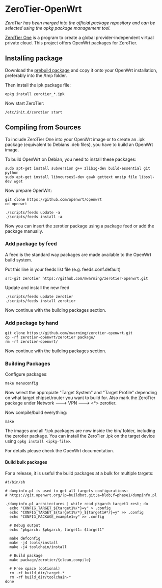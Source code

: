 # ZeroTier-OpenWrt

*ZeroTier has been merged into the official package repository and can be selected using the opkg package management tool.*

[ZeroTier One](https://www.zerotier.com) is a program to create a global provider-independent virtual private cloud.
This project offers OpenWrt packages for ZeroTier.

## Installing package

Download the [prebuild package](https://github.com/mwarning/zerotier-openwrt/releases) and copy it onto your OpenWrt installation, preferably into the /tmp folder.

Then install the ipk package file:

```
opkg install zerotier_*.ipk
```

Now start ZeroTier:

```
/etc/init.d/zerotier start
```

## Compiling from Sources

To include ZeroTier One into your OpenWrt image or to create
an .ipk package (equivalent to Debians .deb files),
you have to build an OpenWrt image.

To build OpenWrt on Debian, you need to install these packages:

```
sudo apt-get install subversion g++ zlib1g-dev build-essential git python
sudo apt-get install libncurses5-dev gawk gettext unzip file libssl-dev wget
```

Now prepare OpenWrt:

```
git clone https://github.com/openwrt/openwrt
cd openwrt

./scripts/feeds update -a
./scripts/feeds install -a
```

Now you can insert the zerotier package using a package feed or add the package manually.

### Add package by feed

A feed is the standard way packages are made available to the OpenWrt build system.

Put this line in your feeds list file (e.g. feeds.conf.default)

```
src-git zerotier https://github.com/mwarning/zerotier-openwrt.git
```

Update and install the new feed

```
./scripts/feeds update zerotier
./scripts/feeds install zerotier
```

Now continue with the building packages section.

### Add package by hand

```
git clone https://github.com/mwarning/zerotier-openwrt.git
cp -rf zerotier-openwrt/zerotier package/
rm -rf zerotier-openwrt/
```

Now continue with the building packages section.

### Building Packages

Configure packages:

```
make menuconfig
```

Now select the appropiate "Target System" and "Target Profile"
depending on what target chipset/router you want to build for.
Also mark the ZeroTier package under Network ---> VPN ---> <\*> zerotier.

Now compile/build everything:

```
make
```

The images and all \*.ipk packages are now inside the bin/ folder, including the zerotier package.
You can install the ZeroTier .ipk on the target device using `opkg install <ipkg-file>`.

For details please check the OpenWrt documentation.

#### Build bulk packages

For a release, it is useful the build packages at a bulk for multiple targets:

```
#!/bin/sh

# dumpinfo.pl is used to get all targets configurations:
# https://git.openwrt.org/?p=buildbot.git;a=blob;f=phase1/dumpinfo.pl

./dumpinfo.pl architectures | while read pkgarch target1 rest; do
  echo "CONFIG_TARGET_${target1%/*}=y" > .config
  echo "CONFIG_TARGET_${target1%/*}_${target1#*/}=y" >> .config
  echo "CONFIG_PACKAGE_example1=y" >> .config

  # Debug output
  echo "pkgarch: $pkgarch, target1: $target1"

  make defconfig
  make -j4 tools/install
  make -j4 toolchain/install

  # Build package
  make package/zerotier/{clean,compile}

  # Free space (optional)
  rm -rf build_dir/target-*
  rm -rf build_dir/toolchain-*
done
```
